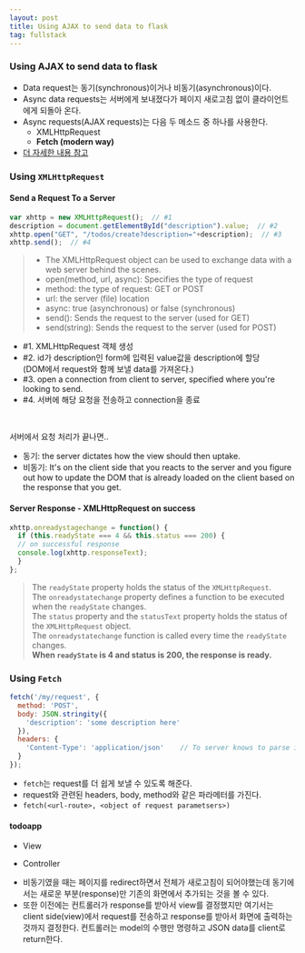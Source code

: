 ```yaml
---
layout: post
title: Using AJAX to send data to flask
tag: fullstack
---
```


### Using AJAX to send data to flask
- Data request는 동기(synchronous)이거나 비동기(asynchronous)이다.
- Async data requests는 서버에게 보내졌다가 페이지 새로고침 없이 클라이언트에게 되돌아 온다.
- Async requests(AJAX requests)는 다음 두 메소드 중 하나를 사용한다.
  - XMLHttpRequest
  - **Fetch (modern way)**
- [더 자세한 내용 참고](https://coding-factory.tistory.com/143)

### Using `XMLHttpRequest`
#### Send a Request To a Server
```js
var xhttp = new XMLHttpRequest();  // #1
description = document.getElementById("description").value;  // #2
xhttp.open("GET", "/todos/create?description="+description);  // #3
xhttp.send();  // #4
```
>- The XMLHttpRequest object can be used to exchange data with a web server behind the scenes. 
>- open(method, url, async):	Specifies the type of request
>  - method: the type of request: GET or POST
>  - url: the server (file) location
>  - async: true (asynchronous) or false (synchronous)
>- send():	Sends the request to the server (used for GET)
>- send(string):	Sends the request to the server (used for POST)
- #1. XMLHttpRequest 객체 생성 <br>
- #2. id가 description인 form에 입력된 value값을 description에 할당 <br>
   (DOM에서 request와 함께 보낼 data를 가져온다.) <br>
- #3. open a connection from client to server, specified where you're looking to send. <br>
- #4. 서버에 해당 요청을 전송하고 connection을 종료 <br>

<br>

서버에서 요청 처리가 끝나면..<br>
- 동기: the server dictates how the view should then uptake. <br>
- 비동기: It's on the client side that you reacts to the server and you figure out how to update the DOM that is already loaded on the client based on the response that you get.

#### Server Response - XMLHttpRequest on success
```js
xhttp.onreadystagechange = function() {
  if (this.readyState === 4 && this.status === 200) {
  // on successful response
  console.log(xhttp.responseText);
  }
};
```
>The `readyState` property holds the status of the `XMLHttpRequest`. <br>
>The `onreadystatechange` property defines a function to be executed when the `readyState` changes. <br>
>The `status` property and the `statusText` property holds the status of the `XMLHttpRequest` object. <br>
>The `onreadystatechange` function is called every time the `readyState` changes. <br>
>**When `readyState` is 4 and status is 200, the response is ready.**


### Using `Fetch`
```js
fetch('/my/request', {
  method: 'POST',
  body: JSON.stringity({
    'description': 'some description here'
  }),
  headers: {
    'Content-Type': 'application/json'    // To server knows to parse it as JSON
  }
});
```
- `fetch`는 request를 더 쉽게 보낼 수 있도록 해준다.
- request와 관련된 headers, body, method와 같은 파라메터를 가진다.
- `fetch(<url-route>, <object of request parametsers>)`

#### todoapp
- View
<script src="https://gist.github.com/HyunlangBan/3d603248ba7172acfdd8849a8c243c6d.js"></script>

- Controller
<script src="https://gist.github.com/HyunlangBan/47a67de754ae0f73ed3eb02b2a56f12a.js"></script>

- 비동기였을 때는 페이지를 redirect하면서 전체가 새로고침이 되어야했는데 동기에서는 새로운 부분(response)만 기존의 화면에서 추가되는 것을 볼 수 있다.
- 또한 이전에는 컨트롤러가 response를 받아서 view를 결정했지만 여기서는 client side(view)에서 request를 전송하고 response를 받아서 화면에 출력하는 것까지 결정한다. 컨트롤러는 model의 수행만 명령하고 JSON data를 client로 return한다.
